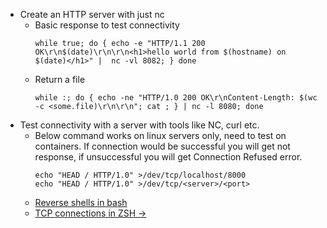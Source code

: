 * Create an HTTP server with just nc
  * Basic response to test connectivity
    ```  
    while true; do { echo -e "HTTP/1.1 200 OK\r\n$(date)\r\n\r\n<h1>hello world from $(hostname) on $(date)</h1>" |  nc -vl 8082; } done
    ```
  * Return a file
     ```
     while :; do { echo -ne "HTTP/1.0 200 OK\r\nContent-Length: $(wc -c <some.file)\r\n\r\n"; cat ; } | nc -l 8080; done
     ```
* Test connectivity with a server with tools like NC, curl etc.
  * Below command works on linux servers only, need to test on containers. If connection would be successful you will get not response, if unsuccessful you will get Connection Refused error.
    ```
    echo "HEAD / HTTP/1.0" >/dev/tcp/localhost/8000
    echo "HEAD / HTTP/1.0" >/dev/tcp/<server>/<port>
    ```
  * [Reverse shells in bash](https://hypothetical.me/post/reverse-shell-in-bash/)
  * [TCP connections in ZSH ->](https://hypothetical.me/post/zsh-tcp/)
    


